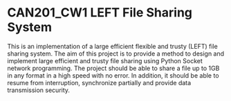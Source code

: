 # CAN201_CW1 LEFT File Sharing System
This is an implementation of a large efficient flexible and trusty (LEFT) file sharing system. 
The aim of this project is to provide a method to design and implement large efficient and trusty file sharing using Python Socket network programming. The project should be able to share a file up to 1GB in any format in a high speed with no error. In addition, it should be able to resume from interruption, synchronize partially and provide data transmission security.
